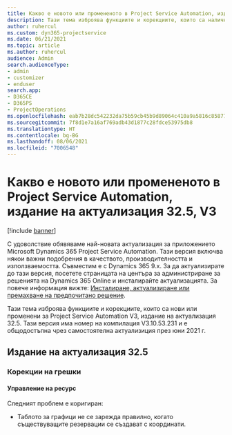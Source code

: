```yaml
---
title: Какво е новото или промененото в Project Service Automation, издание на актуализация 32.5, V3
description: Тази тема изброява функциите и корекциите, които са налични в Project Service Automation V3, издание на актуализация 32.5, V3.
author: ruhercul
ms.custom: dyn365-projectservice
ms.date: 06/21/2021
ms.topic: article
ms.author: ruhercul
audience: Admin
search.audienceType:
- admin
- customizer
- enduser
search.app:
- D365CE
- D365PS
- ProjectOperations
ms.openlocfilehash: eab7b28dc542232da75b59cb45b9d89064c410a9a5816c8587783140daf54f46
ms.sourcegitcommit: 7f8d1e7a16af769adb43d1877c28fdce53975db8
ms.translationtype: HT
ms.contentlocale: bg-BG
ms.lasthandoff: 08/06/2021
ms.locfileid: "7006548"
---
```

# <a name="whats-new-or-changed-in-project-service-automation-update-release-325-v3"></a>Какво е новото или промененото в Project Service Automation, издание на актуализация 32.5, V3

[!include [banner](../includes/psa-now-project-operations.md)]

С удоволствие обявяваме най-новата актуализация за приложението Microsoft Dynamics 365 Project Service Automation. Тази версия включва някои важни подобрения в качеството, производителността и използваемостта. Съвместим е с Dynamics 365 9.x. За да актуализирате до тази версия, посетете страницата на центъра за администриране за решенията на Dynamics 365 Online и инсталирайте актуализацията. За повече информация вижте: [Инсталиране, актуализиране или премахване на предпочитано решение](/power-platform/admin/install-remove-preferred-solution).

Тази тема изброява функциите и корекциите, които са нови или променени за Project Service Automation V3, издание на актуализация 32.5. Тази версия има номер на компилация V3.10.53.231 и е общодостъпна чрез самостоятелна актуализиция през юни 2021 г.

## <a name="update-release-325"></a>Издание на актуализация 32.5

### <a name="bug-fixes"></a>Корекции на грешки

#### <a name="resource-management"></a>Управление на ресурс

Следният проблем е коригиран:

- Таблото за графици не се зарежда правилно, когато съществуващите резервации се създават с координати.

